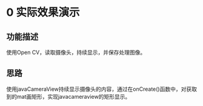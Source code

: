 # 0 实际效果演示



## 功能描述

使用Open CV，读取摄像头，持续显示，并保存处理图像。

## 思路

使用javaCameraView持续显示摄像头的内容，通过在onCreate()函数中，对获取到的mat画矩形，实现javacameraview的矩形显示。



